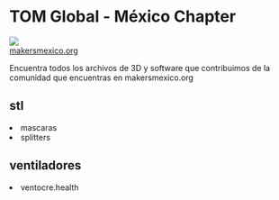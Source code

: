 # TOM Global - México Chapter
<img src="https://makersmexico.org/foro/tomlogo.png"></br>
<a target="TOM" href="www.makersmexico.org">makersmexico.org</a>

Encuentra todos los archivos de 3D y software que contribuimos de la comunidad que encuentras en makersmexico.org

## stl
<li>mascaras</li>
<li>splitters</li>

## ventiladores
<li>ventocre.health</li>
